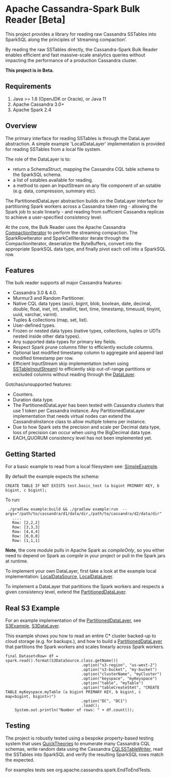 # Apache Cassandra-Spark Bulk Reader [Beta]

This project provides a library for reading raw Cassandra SSTables into SparkSQL along the principles of ’streaming compaction’.

By reading the raw SSTables directly, the Cassandra-Spark Bulk Reader enables efficient and fast massive-scale analytics queries without impacting the performance of a production Cassandra cluster. 

**This project is in Beta.**

Requirements
------------
  1. Java >= 1.8 (OpenJDK or Oracle), or Java 11
  2. Apache Cassandra 3.0+
  3. Apache Spark 2.4

Overview
--------------------------------------

The primary interface for reading SSTables is through the DataLayer abstraction. A simple example 'LocalDataLayer' implementation is provided for reading SSTables from a local file system.

The role of the DataLayer is to:
 - return a SchemaStruct, mapping the Cassandra CQL table schema to the SparkSQL schema.
 - a list of sstables available for reading.
 - a method to open an InputStream on any file component of an sstable (e.g. data, compression, summary etc).

The PartitionedDataLayer abstraction builds on the DataLayer interface for partitioning Spark workers across a Cassandra token ring - allowing the Spark job to scale linearly - and reading from sufficient Cassandra replicas to achieve a user-specified consistency level.

At the core, the Bulk Reader uses the Apache Cassandra [CompactionIterator](https://github.com/mariusae/cassandra/blob/master/src/java/org/apache/cassandra/io/CompactionIterator.java) to perform the streaming compaction. The SparkRowIterator and SparkCellIterator iterate through the CompactionIterator, deserialize the ByteBuffers, convert into the appropriate SparkSQL data type, and finally pivot each cell into a SparkSQL row.

Features
---------

The bulk reader supports all major Cassandra features:

* Cassandra 3.0 & 4.0.
* Murmur3 and Random Partitioner.
* Native CQL data types (ascii, bigint, blob, boolean, date, decimal, double, float, inet, int, smallint, text, time, timestamp, timeuuid, tinyint, uuid, varchar, varint).
* Tuples & collections (map, set, list).
* User-defined types.
* Frozen or nested data types (native types, collections, tuples or UDTs nested inside other data types).
* Any supported data-types for primary key fields.
* Respect Spark prune columns filter to efficiently exclude columns. 
* Optional last modified timestamp column to aggregate and append last modified timestamp per row.
* Efficient InputStream skip implementation (when using [SSTableInputStream](core/src/main/java/org/apache/cassandra/spark/utils/streaming/SSTableInputStream.java)) to efficiently skip out-of-range partitions or excluded columns without reading through the [DataLayer](core/src/main/java/org/apache/cassandra/spark/data/DataLayer.java). 

Gotchas/unsupported features:
* Counters.
* Duration data type.
* The PartitionedDataLayer has been tested with Cassandra clusters that use 1 token per Cassandra instance. Any PartitionedDataLayer implementation that needs virtual nodes can extend the CassandraInstance class to allow multiple tokens per instance.
* Due to how Spark sets the precision and scale per Decimal data type, loss of precision can occur when using the BigDecimal data type.
* EACH_QUORUM consistency level has not been implemented yet. 

Getting Started
------------

For a basic example to read from a local filesystem see: [SimpleExample](example/src/main/java/org/apache/cassandra/spark/SimpleExample.java).

By default the example expects the schema:

    CREATE TABLE IF NOT EXISTS test.basic_test (a bigint PRIMARY KEY, b bigint, c bigint);

To run:

     ./gradlew example:build && ./gradlew example:run  --args="/path/to/cassandra/d1/data/dir,/path/to/cassandra/d2/data/dir"
       ....
       Row: [2,2,2]
       Row: [3,3,3]
       Row: [4,4,4]
       Row: [0,0,0]
       Row: [1,1,1]

**Note**, the core module pulls in Apache Spark as *compileOnly*, so you either need to depend on Spark as *compile* in your project or pull in the Spark jars at runtime. 

To implement your own DataLayer, first take a look at the example local implementation: [LocalDataSource](core/src/main/spark3/org/apache/cassandra/spark/sparksql/LocalDataSource.java), [LocalDataLayer](core/src/main/java/org/apache/cassandra/spark/data/LocalDataLayer.java).

To implement a DataLayer that partitions the Spark workers and respects a given consistency level, extend the [PartitionedDataLayer](core/src/main/java/org/apache/cassandra/spark/data/PartitionedDataLayer.java).

Real S3 Example
------------

For an example implementation of the [PartitionedDataLayer](core/src/main/java/org/apache/cassandra/spark/data/PartitionedDataLayer.java), see [S3Example](example/src/main/java/org/apache/cassandra/spark/s3/S3Example.java), [S3DataLayer](example/src/main/java/org/apache/cassandra/spark/s3/S3DataLayer.java).

This example shows you how to read an entire C* cluster backed-up to cloud storage (e.g. for backups.), and how to build a [PartitionedDataLayer](core/src/main/java/org/apache/cassandra/spark/data/PartitionedDataLayer.java) that partitions the Spark workers and scales linearly across Spark workers.

    final Dataset<Row> df = spark.read().format(S3DataSource.class.getName())
                                     .option("s3-region", "us-west-2")
                                     .option("s3-bucket", "my-bucket")
                                     .option("clusterName", "myCluster")
                                     .option("keyspace", "myKeyspace")
                                     .option("table", "myTable")
                                     .option("tableCreateStmt", "CREATE TABLE myKeyspace.myTable (a bigint PRIMARY KEY, b bigint, c map<bigint, bigint>)")
                                     .option("DC", "DC1")
                                     .load();
        System.out.println("Number of rows: " + df.count());
  
Testing
---------

The project is robustly tested using a bespoke property-based testing system that uses [QuickTheories](https://github.com/quicktheories/QuickTheories) to enumerate many Cassandra CQL schemas, write random data using the Cassandra [CQLSSTableWriter](https://github.com/apache/cassandra/blob/trunk/src/java/org/apache/cassandra/io/sstable/CQLSSTableWriter.java), read the SSTables into SparkSQL and verify the resulting SparkSQL rows match the expected.  

For examples tests see org.apache.cassandra.spark.EndToEndTests.
